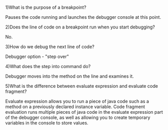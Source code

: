 1)What is the purpose of a breakpoint?

Pauses the code running and launches the debugger console at this point.

2)Does the line of code on a breakpoint run when you start debugging?

No.

3)How do we debug the next line of code?

Debugger option - "step over"

4)What does the step into command do?

Debugger moves into the method on the line and examines it.

5)What is the difference between evaluate expression and evaluate code fragment?

Evaluate expression allows you to run a piece of java code such as a method on a previously declared instance variable. Code fragment evaluation runs multiple pieces of java code in the evaluate expression part of the debugger console, as well as allowing you to create temporary variables in the console to store values. 
